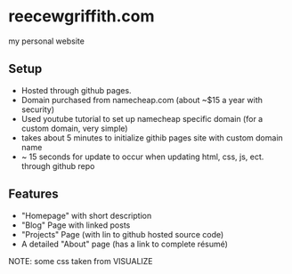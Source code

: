 # reecewgriffith.com
my personal website

## Setup
- Hosted through github pages.
- Domain purchased from namecheap.com (about ~$15 a year with security)
- Used youtube tutorial to set up namecheap specific domain (for a custom domain, very simple)
- takes about 5 minutes to initialize githib pages site with custom domain name
- ~ 15 seconds for update to occur when updating html, css, js, ect. through github repo

## Features
- "Homepage" with short description
- "Blog" Page with linked posts
- "Projects" Page (with lin to github hosted source code)
- A detailed "About" page (has a link to complete résumé)

NOTE: some css taken from VISUALIZE
